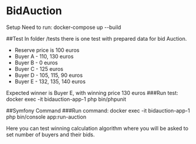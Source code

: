 # BidAuction

Setup
Need to run: docker-compose up --build

##Test
In folder /tests there is one test with prepared data for bid Auction.

* Reserve price is 100 euros
* Buyer A - 110, 130 euros
* Buyer B - 0 euros
* Buyer C - 125 euros
* Buyer D - 105, 115, 90 euros
* Buyer E - 132, 135, 140 euros

Expected winner is Buyer E, with winning price 130 euros
###Run test: docker exec -it bidauction-app-1 php bin/phpunit

##Symfony Command
###Run command: docker exec -it bidauction-app-1  php bin/console app:run-auction

Here you can test winning calculation algorithm where you will be asked to set number of buyers and their bids.
